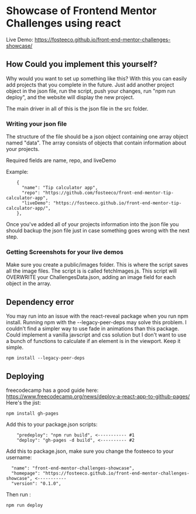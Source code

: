 # Showcase of Frontend Mentor Challenges using react

Live Demo: https://fosteeco.github.io/front-end-mentor-challenges-showcase/

## How Could you implement this yourself?

Why would you want to set up something like this? With this you can easily add projects that you complete in the future. Just add another project object in the json file, run the script, push your changes, run "npm run deploy", and the website will display the new project.

The main driver in all of this is the json file in the src folder.

### Writing your json file

The structure of the file should be a json object containing one array object named "data".
The array consists of objects that contain information about your projects.

Required fields are name, repo, and liveDemo

Example:

```
    {
      "name": "Tip calculator app",
      "repo": "https://github.com/fosteeco/front-end-mentor-tip-calculator-app",
      "liveDemo": "https://fosteeco.github.io/front-end-mentor-tip-calculator-app/",
    },
```

Once you've added all of your projects information into the json file you should backup the json file just in case something goes wrong with the next step.

### Getting Screenshots for your live demos

Make sure you create a public/images folder. This is where the script saves all the image files. The script is is called fetchImages.js. This script will OVERWRITE your ChallengesData.json, adding an image field for each object in the array.

## Dependency error

You may run into an issue with the react-reveal package when you run npm install.
Running npm with the --legacy-peer-deps may solve this problem. I couldn't find a simpler way to use fade in animations than this package. Could implement a vanilla javscript and css solution but I don't want to use a bunch of functions to calculate if an element is in the viewport. Keep it simple.

```
npm install --legacy-peer-deps
```

## Deploying

freecodecamp has a good guide here: https://www.freecodecamp.org/news/deploy-a-react-app-to-github-pages/
Here's the jist:

```
npm install gh-pages
```

Add this to your package.json scripts:

```
    "predeploy": "npm run build", <----------- #1
    "deploy": "gh-pages -d build", <---------- #2
```

Add this to package.json, make sure you change the fosteeco to your username:

```
  "name": "front-end-mentor-challenges-showcase",
  "homepage": "https://fosteeco.github.io/front-end-mentor-challenges-showcase", <-----------
  "version": "0.1.0",

```

Then run :

```
npm run deploy

```
